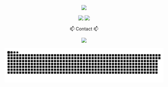 

<p align="center">
  <a href="https://git.io/typing-svg">
    <img src="https://readme-typing-svg.demolab.com?font=Fira+Code&pause=1000&color=1A28F7&center=true&vCenter=true&width=435&lines=FROM+UXUI+DESIGNER+TO+FRONTDEVELOPER" />
  </a>
</p>

<p align="center">
  <img src="https://github-readme-stats.vercel.app/api?username=wan0514&show_icons=true&theme=radical" />
  <img src="https://github-readme-stats.vercel.app/api/top-langs/?username=wan0514&layout=compact" />
</p>

<p align="center">
📫 Contact 📫
</p>
<p align="center">
  <a href="mailto:wjdqo9705@gmail.com">
    <img src="https://img.shields.io/badge/wjdqo9705@gmail.com-D14836?style=for-the-badge&logo=gmail&logoColor=white" />
  </a>
</p>

<img src="https://github.com/wan0514/wan0514/blob/output/github-contribution-grid-snake.svg"/>


